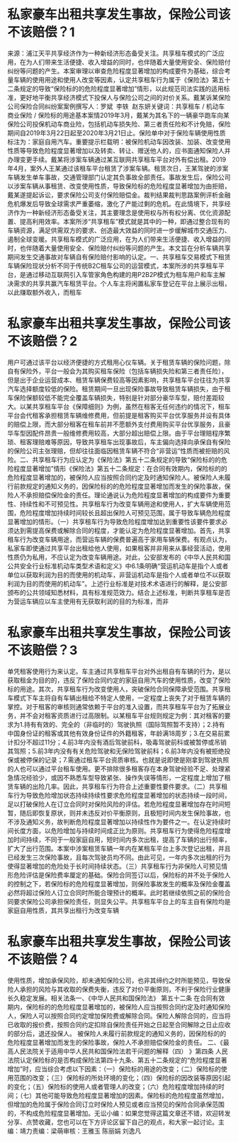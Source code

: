 # 私家豪车出租共享发生事故，保险公司该不该赔偿？1

来源：浦江天平共享经济作为一种新经济形态备受关注。共享租车模式的广泛应用，在为人们带来生活便捷、收入增益的同时，也伴随着大量使用安全、保险赔付纠纷等问题的产生。本案审理以审查危险程度显著增加的构成要件为基础，综合考量车辆的使用用途和使用人改变等因素，认定共享租车行为属于《保险法》第五十二条规定的导致“保险标的的危险程度显著增加”情形，以此规范司法实践的适用标准，更好地平衡共享经济模式下投保人与保险公司之间的对价关系。戴某诉某保险公司保险合同纠纷案案例撰写人：罗斌  李轶  赵东妍关键词：共享租车 / 机动车商业保险 / 保险标的用途基本案情2019年3月，戴某为其名下的一辆豪华跑车向某保险公司投保机动车商业险，包括机动车损失险、第三者责任险和不计免赔，保险期间自2019年3月22日起至2020年3月21日止。保险单中对于保险车辆使用性质标注为：家庭自用汽车。重要提示栏载明：被保险机动车因改装、加装、改变使用性质等导致危险程度显著增加以及转卖、转让、赠送他人的，应书面通知保险人并办理变更手续。戴某将涉案车辆通过某互联网共享租车平台对外有偿出租。2019年4月，案外人王某通过该租车平台租赁了涉案车辆。租赁次日，王某驾驶的涉案车辆发生单车事故，交通管理部门认定其负事故全部责任。事故发生后，保险公司以涉案车辆从事租赁、改变使用性质，导致保险标的危险程度显著增加为由拒赔，戴某遂提起诉讼，要求保险公司支付保险赔偿金。裁判结果裁判思路案例评析金融危机爆发后导致全球需求严重萎缩，激化了产能过剩的危机。在此情境下，共享经济作为一种新经济形态备受关注，其主要理念是使用权与所有权分离、优化资源配置、提高利用效率。本案所涉“共享租车”模式就是其中的一种，即通过整合现有的车辆资源，满足供需双方的要求、创造最大效益的同时进一步缓解城市交通压力、遏制全球变暖。共享租车模式的广泛应用，在为人们带来生活便捷、收入增益的同时，也伴随着大量使用安全、保险赔付纠纷等问题的产生。本文旨在分析车辆共享期间发生交通事故对车辆自有保险赔付影响的认定。一、共享租车交易模式下租赁车辆保险现状分析不同于传统B2C租车公司的运营模式，本案所涉的共享租车平台，是通过移动互联网引入车管家角色构建的用P2B2P模式为租车用户和车主解决需求的共享共赢汽车租赁平台。个人车主将闲置私家车登记在平台上展示出租，以此赚取额外收入，而租车

# 私家豪车出租共享发生事故，保险公司该不该赔偿？2

用户可通过该平台以经济便捷的方式租用心仪车辆。关于租赁车辆的保险问题，除自有保险外，平台一般会为其购买租车保险（包括车辆损失险和第三者责任险），但是出于企业运营成本、租赁车辆保费较高等因素影响，共享租车平台往往为共享汽车选择额度较低的保险。租赁期间一旦出现保险事故导致租赁车辆损失，由于租车保险保额较低不能完全覆盖车辆损失，特别是针对部分豪华车型，赔付差距较大。以某共享租车平台《保障细则》为例，虽然在租客无任何违约的情况下，租车平台会代租客承担租赁车辆维修费用，但前提是租客购买平台优享服务并设有具体的赔偿上限，而大部分租客在租车前并不愿额外支付费用购买平台优享服务，且豪华车型因配件昂贵一般维修费用较高，大部分超出赔偿上限。由于平台理赔程序繁琐、租客理赔难等原因，导致共享租车出现事故后，车主偏向选择向承保自有保险的保险公司主张理赔，但却往往面临因租赁车辆不符合“非营运”性质而被拒赔的风险。二、共享租车行为应认定为《保险法》第五十二条规定的导致“保险标的的危险程度显著增加”情形《保险法》第五十二条规定：在合同有效期内，保险标的的危险程度显著增加的，被保险人应当按照合同约定及时通知保险人。被保险人未履行前款规定的通知义务的，因保险标的的危险程度显著增加而发生的保险事故，保险人不承担赔偿保险金的责任。理论通说认为危险程度显著增加的构成要件为重要性、持续性和不可预见性。共享租车行为改变车辆用途和使用人，扩大车辆使用范围，危险程度增加持续时间较长且超出保险人可预见范围，属于导致车辆危险程度显著增加的情形。（一）共享租车行为导致危险程度增加达到重要性该要件要求必须达到需提高保费或解除合同的程度，才能认定为危险程度显著增加。首先，共享租车行为改变车辆用途，而营运车辆的保费普遍高于家用车辆保费。有观点认为，私家车即使通过共享平台出租给他人使用，如果租客并非用来从事经营活动，使用性质仍为私用，不应认定为改变车辆用途。对此，公安部发布的《中华人民共和国公共安全行业标准机动车类型术语和定义》中6.1条明确“营运机动车是指个人或者单位以获取利润为目的而使用的机动车，非营运机动车是指个人或者单位不以获取利润为目的而使用的机动车”。上述行业标准是对技术术语进行的解释，是公安部颁布的公共领域知悉材料，具有标准规范效力。结合上述标准，判断共享租车是否为营运车辆应以车主使用有无获取利润的目的为标准，而非

# 私家豪车出租共享发生事故，保险公司该不该赔偿？3

单凭租客使用行为来认定。车主通过共享租车平台对外出租自有车辆的行为，是以获取租金为目的的，违反了保险合同约定的家庭自用汽车的使用性质，改变了保险标的用途。其次，共享租车行为改变使用人，突破保险合同保障承受范围。共享租车模式下车主将自有车辆出租给不特定人使用，一定程度上丧失了对于租赁车辆的掌控。对于租客的审核则通常依赖于平台的准入设置，而共享租车平台为了拓展业务，并不会对租客资质进行过高限制。以某租车平台规则规定为例：其对租客的要求为1.持有有效的、完全的（非临时的）驾驶执照（国际驾照暂不支持）；2.持有中国身份证的租客或其他有效身份证件的外籍租客，年龄满18周岁；3.在交易前累计扣分不超过11分；4.前3年内没有酒后驾驶前科，吸毒驾驶前科或被暂停或吊销其驾照；5.前3年内没有有关危险驾驶和无保险驾驶前科；6.前3年内没有被拒绝投保或被停保的记录；7.需通过租车平台资质审核。也就是说即使是刚拿到驾驶执照的人也可以通过平台租车使用。更不排除很多租客存在本身驾驶经验不足、处理紧急情况经验少，或因不熟悉车型导致紧张、操作失误等情形，一定程度上增加了租赁车辆的出险几率。因此，共享租车行为符合上述重要性要件要求。（二）共享租车行为导致危险增加状态持续持续性要求危险程度显著增加的状态持续一段时间，足以打破保险人在订立合同时对保险风险的评估。若危险程度显著增加存在时间短暂，随后即恢复原状，则并未违反对价平衡原则，且极短时间内发生保险事故，也不涉及通知义务，故判断危险程度显著增加以持续性作为要件之一。在认定持续时间长度方面，以危险增加与持续时间成正比为原则。共享租车行为使得危险程度增加时间持续，不同于一般家庭自用，短时间内多次出租，提高了车辆的出行频率，扩大了出行范围。本案中涉案租赁车辆一年内在某租车平台上多次登记出租，并且已经发生三次保险事故，且每次驾驶员均不同。由此可见，一年内多次出租的行为使得显著增加的危险处于长时间持续状态。（三）共享租车行为非保险人可预见情形危险评估是保险费率厘定的基础。保险合同签订以后，保险标的并不处于保险人的控制之下，若保险标的危险程度显著增加，则保险事故发生的概率及保险金覆盖必然将超过保险人订立合同时所能合理预计的概率。此时若继续依照之前的保险合同要求保险公司承担保险责任，则显失公平。共享租车平台上的车主自有保险均是家庭自用性质，其共享出租行为改变车辆

# 私家豪车出租共享发生事故，保险公司该不该赔偿？4

使用性质，增加承保风险，却未通知保险公司，也非其缔约之时所能预见，导致保险人承担的风险与其收取的保费失衡，违反了对价平衡原则，不利于保险行业健康长久稳定发展。相关法条一、《中华人民共和国保险法》 第五十二条 在合同有效期内，保险标的的危险程度显著增加的，被保险人应当按照合同约定及时通知保险人，保险人可以按照合同约定增加保险费或解除合同。保险人解除合同的，应当将已收取的报价费，按照合同约定扣除自保险责任开始之日起至合同解除之日止应收的部分后，退还投保人。 被保险人未履行前款规定的通知义务的，因保险标的的危险程度显著增加而发生的保险事故，保险人不承担赔偿保险金的责任。 二、《最高人民法院关于适用中华人民共和国保险法若干问题的解释（四） 》第四条 人民法院认定保险标的是否构成保险法第四十九条、第五十二条规定的“危险程度显著增加”时，应当综合考虑以下因素：（一）保险标的用途的改变；（二）保险标的使用范围的改变；（三）保险标的所处环境的变化；（四）保险标的因改装等原因引起的变化；（五）保险标的使用人或者管理人的改变；（六）危险程度增加持续的时间；（七）其他可能导致危险程度显著增加的因素。保险标的危险程度虽然增加，但增加的危险属于保险合同订立时保险人预见或者应当预见的保险合同承保范围的，不构成危险程度显著增加。无讼小编：如果您觉得这篇文章还不错，欢迎转发分享、点赞收藏，您也可以在下方评论区留下自己的观点，和大家一起讨论。主编：靖力责编：梁萌审核：王雅玉 陈丽娟 刘逸凡

